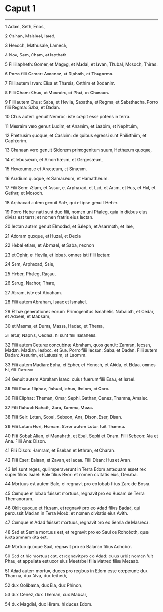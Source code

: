# Caput 1

***

1 Adam, Seth, Enos,

2 Cainan, Malaleel, Iared,

3 Henoch, Mathusale, Lamech,

4 Noe, Sem, Cham, et Iaptheth.

5 Filii Iapheth: Gomer, et Magog, et Madai, et Iavan, Thubal, Mosoch, Thiras.

6 Porro filii Gomer: Ascenez, et Riphath, et Thogorma.

7 Filii autem Iavan: Elisa et Tharsis, Cethim et Dodanim.

8 Filii Cham: Chus, et Mesraim, et Phut, et Chanaan.

9 Filii autem Chus: Saba, et Hevila, Sabatha, et Regma, et Sabathacha. Porro filii Regma: Saba, et Dadan.

10 Chus autem genuit Nemrod: iste cœpit esse potens in terra.

11 Mesraim vero genuit Ludim, et Anamim, et Laabim, et Nephtuim,

12 Phetrusim quoque, et Casluim: de quibus egressi sunt Philisthiim, et Caphtorim.

13 Chanaan vero genuit Sidonem primogenitum suum, Hethæum quoque,

14 et Iebusæum, et Amorrhæum, et Gergesæum,

15 Hevæumque et Aracæum, et Sinæum.

16 Aradium quoque, et Samaræum, et Hamathæum.

17 Filii Sem: Ælam, et Assur, et Arphaxad, et Lud, et Aram, et Hus, et Hul, et Gether, et Mosoch.

18 Arphaxad autem genuit Sale, qui et ipse genuit Heber.

19 Porro Heber nati sunt duo filii, nomen uni Phaleg, quia in diebus eius divisa est terra; et nomen fratris eius Iectan.

20 Iectan autem genuit Elmodad, et Saleph, et Asarmoth, et Iare,

21 Adoram quoque, et Huzal, et Decla,

22 Hebal etiam, et Abimael, et Saba, necnon

23 et Ophir, et Hevila, et Iobab. omnes isti filii Iectan:

24 Sem, Arphaxad, Sale,

25 Heber, Phaleg, Ragau,

26 Serug, Nachor, Thare,

27 Abram, iste est Abraham.

28 Filii autem Abraham, Isaac et Ismahel.

29 Et hæ generationes eorum. Primogenitus Ismahelis, Nabaioth, et Cedar, et Adbeel, et Mabsam,

30 et Masma, et Duma, Massa, Hadad, et Thema,

31 Ietur, Naphis, Cedma. hi sunt filii Ismahelis.

32 Filii autem Ceturæ concubinæ Abraham, quos genuit: Zamran, Iecsan, Madan, Madian, Iesboc, et Sue. Porro filii Iecsan: Saba, et Dadan. Filii autem Dadan: Assurim, et Latussim, et Laomim.

33 Filii autem Madian: Epha, et Epher, et Henoch, et Abida, et Eldaa. omnes hi, filii Ceturæ.

34 Genuit autem Abraham Isaac: cuius fuerunt filii Esau, et Israel.

35 Filii Esau: Eliphaz, Rahuel, Iehus, Ihelom, et Core.

36 Filii Eliphaz: Theman, Omar, Sephi, Gathan, Cenez, Thamna, Amalec.

37 Filii Rahuel: Nahath, Zara, Samma, Meza.

38 Filii Seir: Lotan, Sobal, Sebeon, Ana, Dison, Eser, Disan.

39 Filii Lotan: Hori, Homam. Soror autem Lotan fuit Thamna.

40 Filii Sobal: Alian, et Manahath, et Ebal, Sephi et Onam. Filii Sebeon: Aia et Ana. Filii Ana: Dison.

41 Filii Dison: Hamram, et Eseban et Iethran, et Charan.

42 Filii Eser: Balaan, et Zavan, et Iacan. Filii Disan: Hus et Aran.

43 Isti sunt reges, qui imperaverunt in Terra Edom antequam esset rex super filios Israel: Bale filius Beor: et nomen civitatis eius, Denaba.

44 Mortuus est autem Bale, et regnavit pro eo Iobab filius Zare de Bosra.

45 Cumque et Iobab fuisset mortuus, regnavit pro eo Husam de Terra Themanorum.

46 Obiit quoque et Husam, et regnavit pro eo Adad filius Badad, qui percussit Madian in Terra Moab: et nomen civitatis eius Avith.

47 Cumque et Adad fuisset mortuus, regnavit pro eo Semla de Masreca.

48 Sed et Semla mortuus est, et regnavit pro eo Saul de Rohoboth, quæ iuxta amnem sita est.

49 Mortuo quoque Saul, regnavit pro eo Balanan filius Achobor.

50 Sed et hic mortuus est, et regnavit pro eo Adad: cuius urbis nomen fuit Phau, et appellata est uxor eius Meetabel filia Matred filiæ Mezaab.

51 Adad autem mortuo, duces pro regibus in Edom esse cœperunt: dux Thamna, dux Alva, dux Ietheth,

52 dux Oolibama, dux Ela, dux Phinon,

53 dux Cenez, dux Theman, dux Mabsar,

54 dux Magdiel, dux Hiram. hi duces Edom.

